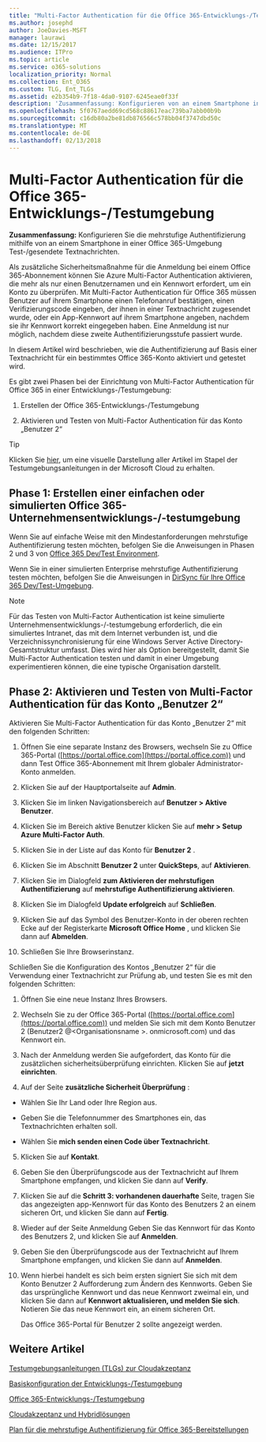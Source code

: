 ```yaml
---
title: "Multi-Factor Authentication für die Office 365-Entwicklungs-/Testumgebung"
ms.author: josephd
author: JoeDavies-MSFT
manager: laurawi
ms.date: 12/15/2017
ms.audience: ITPro
ms.topic: article
ms.service: o365-solutions
localization_priority: Normal
ms.collection: Ent_O365
ms.custom: TLG, Ent_TLGs
ms.assetid: e2b354b9-7f18-4da0-9107-6245eae0f33f
description: 'Zusammenfassung: Konfigurieren von an einem Smartphone in einer Office 365-Umgebung Test-/gesendete Textnachrichten mehrstufige Authentifizierung.'
ms.openlocfilehash: 5f0767aedd69cd568c88617eac739ba7abb00b9b
ms.sourcegitcommit: c16db80a2be81db876566c578bb04f3747dbd50c
ms.translationtype: MT
ms.contentlocale: de-DE
ms.lasthandoff: 02/13/2018
---
```

# <a name="multi-factor-authentication-for-your-office-365-devtest-environment"></a>Multi-Factor Authentication für die Office 365-Entwicklungs-/Testumgebung

 **Zusammenfassung:** Konfigurieren Sie die mehrstufige Authentifizierung mithilfe von an einem Smartphone in einer Office 365-Umgebung Test-/gesendete Textnachrichten.
  
Als zusätzliche Sicherheitsmaßnahme für die Anmeldung bei einem Office 365-Abonnement können Sie Azure Multi-Factor Authentication aktivieren, die mehr als nur einen Benutzernamen und ein Kennwort erfordert, um ein Konto zu überprüfen. Mit Multi-Factor Authentication für Office 365 müssen Benutzer auf ihrem Smartphone einen Telefonanruf bestätigen, einen Verifizierungscode eingeben, der ihnen in einer Textnachricht zugesendet wurde, oder ein App-Kennwort auf ihrem Smartphone angeben, nachdem sie ihr Kennwort korrekt eingegeben haben. Eine Anmeldung ist nur möglich, nachdem diese zweite Authentifizierungsstufe passiert wurde.  
  
In diesem Artikel wird beschrieben, wie die Authentifizierung auf Basis einer Textnachricht für ein bestimmtes Office 365-Konto aktiviert und getestet wird.
  
Es gibt zwei Phasen bei der Einrichtung von Multi-Factor Authentication für Office 365 in einer Entwicklungs-/Testumgebung:
  
1. Erstellen der Office 365-Entwicklungs-/Testumgebung
    
2. Aktivieren und Testen von Multi-Factor Authentication für das Konto „Benutzer 2“
    
> [!TIP]
> Klicken Sie [hier](http://aka.ms/catlgstack), um eine visuelle Darstellung aller Artikel im Stapel der Testumgebungsanleitungen in der Microsoft Cloud zu erhalten.
  
## <a name="phase-1-build-out-your-lightweight-or-simulated-enterprise-office-365-devtest-environment"></a>Phase 1: Erstellen einer einfachen oder simulierten Office 365-Unternehmensentwicklungs-/-testumgebung

Wenn Sie auf einfache Weise mit den Mindestanforderungen mehrstufige Authentifizierung testen möchten, befolgen Sie die Anweisungen in Phasen 2 und 3 von [Office 365 Dev/Test Environment](office-365-dev-test-environment.md).
  
Wenn Sie in einer simulierten Enterprise mehrstufige Authentifizierung testen möchten, befolgen Sie die Anweisungen in [DirSync für Ihre Office 365 Dev/Test-Umgebung](dirsync-for-your-office-365-dev-test-environment.md).
  
> [!NOTE]
> Für das Testen von Multi-Factor Authentication ist keine simulierte Unternehmensentwicklungs-/-testumgebung erforderlich, die ein simuliertes Intranet, das mit dem Internet verbunden ist, und die Verzeichnissynchronisierung für eine Windows Server Active Directory-Gesamtstruktur umfasst. Dies wird hier als Option bereitgestellt, damit Sie Multi-Factor Authentication testen und damit in einer Umgebung experimentieren können, die eine typische Organisation darstellt. 
  
## <a name="phase-2-enable-and-test-multi-factor-authentication-for-the-user-2-account"></a>Phase 2: Aktivieren und Testen von Multi-Factor Authentication für das Konto „Benutzer 2“

Aktivieren Sie Multi-Factor Authentication für das Konto „Benutzer 2“ mit den folgenden Schritten:
  
1. Öffnen Sie eine separate Instanz des Browsers, wechseln Sie zu Office 365-Portal ([https://portal.office.com](https://portal.office.com)) und dann Test Office 365-Abonnement mit Ihrem globaler Administrator-Konto anmelden.
    
2. Klicken Sie auf der Hauptportalseite auf **Admin**.
    
3. Klicken Sie im linken Navigationsbereich auf **Benutzer > Aktive Benutzer**.
    
4. Klicken Sie im Bereich aktive Benutzer klicken Sie auf **mehr > Setup Azure Multi-Factor Auth**.
    
5. Klicken Sie in der Liste auf das Konto für **Benutzer 2** .
    
6. Klicken Sie im Abschnitt **Benutzer 2** unter **QuickSteps**, auf **Aktivieren**.
    
7. Klicken Sie im Dialogfeld **zum Aktivieren der mehrstufigen Authentifizierung** auf **mehrstufige Authentifizierung aktivieren**.
    
8. Klicken Sie im Dialogfeld **Update erfolgreich** auf **Schließen**.
    
9. Klicken Sie auf das Symbol des Benutzer-Konto in der oberen rechten Ecke auf der Registerkarte **Microsoft Office Home** , und klicken Sie dann auf **Abmelden**.
    
10. Schließen Sie Ihre Browserinstanz.
    
Schließen Sie die Konfiguration des Kontos „Benutzer 2“ für die Verwendung einer Textnachricht zur Prüfung ab, und testen Sie es mit den folgenden Schritten:
  
1. Öffnen Sie eine neue Instanz Ihres Browsers.
    
2. Wechseln Sie zu der Office 365-Portal ([https://portal.office.com](https://portal.office.com)) und melden Sie sich mit dem Konto Benutzer 2 (Benutzer2 @\<Organisationsname >. onmicrosoft.com) und das Kennwort ein.
    
3. Nach der Anmeldung werden Sie aufgefordert, das Konto für die zusätzlichen sicherheitsüberprüfung einrichten. Klicken Sie auf **jetzt einrichten**.
    
4. Auf der Seite **zusätzliche Sicherheit Überprüfung** :
    
  - Wählen Sie Ihr Land oder Ihre Region aus.
    
  - Geben Sie die Telefonnummer des Smartphones ein, das Textnachrichten erhalten soll.
    
  - Wählen Sie **mich senden einen Code über Textnachricht**.
    
5. Klicken Sie auf **Kontakt**.
    
6. Geben Sie den Überprüfungscode aus der Textnachricht auf Ihrem Smartphone empfangen, und klicken Sie dann auf **Verify**.
    
7. Klicken Sie auf die **Schritt 3: vorhandenen dauerhafte** Seite, tragen Sie das angezeigten app-Kennwort für das Konto des Benutzers 2 an einem sicheren Ort, und klicken Sie dann auf **Fertig**.
    
8. Wieder auf der Seite Anmeldung Geben Sie das Kennwort für das Konto des Benutzers 2, und klicken Sie auf **Anmelden**.
    
9. Geben Sie den Überprüfungscode aus der Textnachricht auf Ihrem Smartphone empfangen, und klicken Sie dann auf **Anmelden**.
    
10. Wenn hierbei handelt es sich beim ersten signiert Sie sich mit dem Konto Benutzer 2 Aufforderung zum Ändern des Kennworts. Geben Sie das ursprüngliche Kennwort und das neue Kennwort zweimal ein, und klicken Sie dann auf **Kennwort aktualisieren, und melden Sie sich**. Notieren Sie das neue Kennwort ein, an einem sicheren Ort.
    
    Das Office 365-Portal für Benutzer 2 sollte angezeigt werden.
    
## <a name="see-also"></a>Weitere Artikel

[Testumgebungsanleitungen (TLGs) zur Cloudakzeptanz](cloud-adoption-test-lab-guides-tlgs.md)
  
[Basiskonfiguration der Entwicklungs-/Testumgebung](base-configuration-dev-test-environment.md)
  
[Office 365-Entwicklungs-/Testumgebung](office-365-dev-test-environment.md)
  
[Cloudakzeptanz und Hybridlösungen](cloud-adoption-and-hybrid-solutions.md)

[Plan für die mehrstufige Authentifizierung für Office 365-Bereitstellungen](https://support.office.com/article/Plan-for-multi-factor-authentication-for-Office-365-Deployments-043807b2-21db-4d5c-b430-c8a6dee0e6ba)

